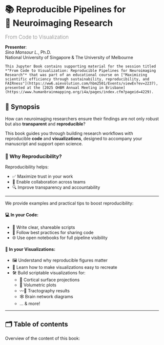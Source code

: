 # 📚 Reproducible Pipelines for <br>🧠 Neuroimaging Research
<span style="font-size:1.2em; font-weight:300; color:gray;">From Code to Visualization</span>

**Presenter**:  
*Sina Mansour L.*, Ph.D.  
National University of Singapore & The University of Melbourne

```{note}
This Jupyter Book contains supporting material for the session titled *"From Code to Visualization: Reproducible Pipelines for Neuroimaging Research"* that was part of an educational course on ["Maximizing scientific efficiency through sustainability, reproducibility, and FAIRness"](https://ww6.aievolution.com/hbm2501/Events/viewEv?ev=2237), presented at the [2025 OHBM Annual Meeting in Brisbane](https://www.humanbrainmapping.org/i4a/pages/index.cfm?pageid=4229).
```

## 💬 Synopsis

How can neuroimaging researchers ensure their findings are not only robust but also **transparent** and **reproducible**?

This book guides you through building research workflows with reproducible **code** and **visualizations**, designed to accompany your manuscript and support open science.

### 🧠 Why Reproducibility?
Reproducibility helps:
- ✅ Maximize trust in your work
- 🤝 Enable collaboration across teams
- 🔍 Improve transparency and accountability

---

We provide examples and practical tips to boost reproducibility:

#### 💻 In your Code:

- 📝 Write clear, shareable scripts
- 🌟 Follow best practices for sharing code
- 🌐 Use open notebooks for full pipeline visibility

#### 🎨 In your Visualizations:

- 🖼️ Understand why reproducible figures matter
- 🔁 Learn how to make visualizations easy to recreate
- 🛠️ Build scriptable visualizations for:
  - 🧠 Cortical surface projections
  - 🧊 Volumetric plots
  - 〰️🧵 Tractography results
  - 🕸️ Brain network diagrams
  - ... & more!

<!-- > {sub-ref}`today` | {sub-ref}`wordcount-words` words | {sub-ref}`wordcount-minutes` min read -->

---

## 🗂️ Table of contents

Overview of the content of this book:

```{tableofcontents}
```